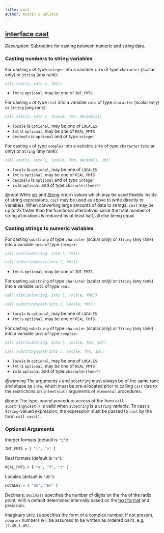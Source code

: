 ```yaml
---
title: cast
author: Austin C Bullock
---
```


## [interface cast](../../interface/cast.html)

*Description*: Subroutine for casting between numeric and string data.

### Casting numbers to string variables

For casting `x` of type `integer` into a variable `into` of type
`character` (scalar only) or `String` (any rank):

```fortran
call cast(x, into [, fmt])
```

* `fmt` is `optional`, may be one of `INT_FMTS`

For casting `x` of type `real` into a variable `into` of type
`character` (scalar only) or `String` (any rank):

```fortran
call cast(x, into [, locale, fmt, decimals])
```

* `locale` is `optional`, may be one of `LOCALES`
* `fmt` is `optional`, may be one of `REAL_FMTS`
* `decimals` is `optional` and of type `integer`

For casting `x` of type `complex` into a variable `into` of type
`character` (scalar only) or `String` (any rank):

```fortran
call cast(x, into [, locale, fmt, decimals, im])
```

* `locale` is `optional`, may be one of `LOCALES`
* `fmt` is `optional`, may be one of `REAL_FMTS`
* `decimals` is `optional` and of type `integer`
* `im` is `optional` and of type `character(len=*)`

@note While [str](str.html) and [String](String.html) return values
which may be used flexibly inside of string expressions, `cast` may be
used as above to write directly to variables. When converting large
amounts of data to strings, `cast` may be up to 2x faster than the
functional alternatives since the total number of string allocations is
reduced by at least half, all else being equal.

### Casting strings to numeric variables

For casting `substring` of type `character` (scalar only) or `String`
(any rank) into a variable `into` of type `integer`:

```fortran
call cast(substring, into [, fmt])
```

```fortran
call substring%cast(into [, fmt])
```

* `fmt` is `optional`, may be one of `INT_FMTS`

For casting `substring` of type `character` (scalar only) or `String`
(any rank) into a variable `into` of type `real`:

```fortran
call cast(substring, into [, locale, fmt])
```

```fortran
call substring%cast(into [, locale, fmt])
```

* `locale` is `optional`, may be one of `LOCALES`
* `fmt` is `optional`, may be one of `REAL_FMTS`

For casting `substring` of type `character` (scalar only) or `String`
(any rank) into a variable `into` of type `complex`:

```fortran
call cast(substring, into [, locale, fmt, im])
```

```fortran
call substring%cast(into [, locale, fmt, im])
```

* `locale` is `optional`, may be one of `LOCALES`
* `fmt` is `optional`, may be one of `REAL_FMTS`
* `im` is `optional` and of type `character(len=*)`

@warning The arguments `x` and `substring` must always be of the same
rank and shape as `into`, which must be pre-allocated prior to calling
`cast` due to the restrictions on `intent(out)` arguments of
`elemental` procedures.

@note The type-bound procedure access of the form
`call substring%cast()` is valid when `substring` is a `String`
variable. To cast a `String`-valued expression, the expression must be
passed to `cast` by the form `call cast()`.

### Optional Arguments

Integer formats (default is `"i"`):

```fortran
INT_FMTS = [ "i", "z" ]
```

Real formats (default is `"e"`):

```fortran
REAL_FMTS = [ "e", "f", "z" ]
```

Locales (default is `"US"`):

```fortran
LOCALES = [ "US", "EU" ]
```

Decimals: `decimals` specifies the number of digits on the rhs of the
radix point, with a default determined internally based on the
[text format](../UserInfo/text-fmts.html) and precision.

Imaginary unit: `im` specifies the form of a complex number. If not
present, `complex` numbers will be assumed to be written as ordered
pairs, e.g. `(2.45,3.45)`.
